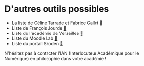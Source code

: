 # D'autres outils possibles

* La liste de Céline Tarrade et Fabrice Gallet [🔗](https://www.genial.ly/View/Index/59f270324fb71a0bfca22650#page-1)
* Liste de François Jourde [🔗](https://www.mindmeister.com/fr/8940345/outils-usuels)
* Liste de l'académie de Versailles [🔗](https://www.mindmeister.com/fr/557369575/outils-num-riques-pour-projets-d-l-ves-http-acver-fr-outilsnum)
* Liste du Moodle Lab [🔗](https://www.mindmeister.com/fr/78905114/enrichir-mon-cours-avec-les-outils-du-web)
* Liste du portail Skoden [🔗](https://outils-20-en-francais.zeef.com/fr/portail.skoden)

N’hésitez pas à contacter l’IAN (Interlocuteur Académique pour le Numérique) en philosophie dans votre académie !